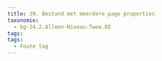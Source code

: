 ```yaml
---
title: 39. Bestand met meerdere page properties
taxonomie: 
  - bg-24.2.Alleen-Niveau-Twee.OI
tags:
tags:
  - Foute tag
---
```

